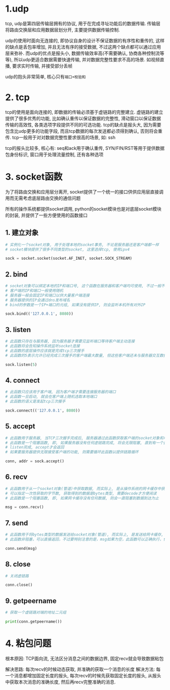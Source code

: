# 1.udp
tcp, udp是第四层传输层拥有的协议, 用于在完成寻址功能后的数据传输. 传输层将路由交换层和应用数据层划分开, 主要提供数据传输控制.

udp的使用时面向无连接的, 即协议自身的设计不保证数据的有序性和重传的, 这样的缺点是丢包率增加, 并且无法有序的接受数据, 不过这两个缺点都可以通过应用层来弥补. 而udp的优点是报头小, 数据传输效率高(不需要确认, 协商各种控制流等等), 所以udp更适合数据需要快速传输, 并对数据完整性要求不高的场景. 如视频直播, 要求实时传输, 并接受部分丢帧

udp的抱头非常简单, 核心只有`端口+校验和`

# 2. tcp
tcp的使用是面向连接的, 即数据的传输必须基于虚链路的完整建立. 虚链路的建立提供了很多优秀的功能, 比如确认重传以保证数据的完整性, 滑动窗口以保证数据传输的高效性, 各类选项字段提供不同的可选功能. tcp的缺点是报头大, 因为需要包含比udp更多的功能字段, 而且tcp数据的每次发送都必须得到确认, 否则将会重传. tcp一般用于对对数据完整性要求很高的场景, 如: ssh

tcp的报头比较多, 核心有: seq和ack用于确认重传, SYN/FIN/RST等用于提供数据包身份标识, 窗口用于处理流量控制, 还有各种选项

# 3. socket函数
为了将路由交换和应用层分离开, socket提供了一个统一的接口供供应用层直接调用而无需考虑底层路由交换的通信问题

所有的操作系统都提供socket调用, python的socket模块也是对底层socket模块的封装, 并提供了一些方便使用的函数接口

## 1. 建立对象
```python
# 实例化一个socket对象, 用于处理本地的socket事务, 不论是服务器还是客户端都一样
# socket模块提供了很多不同类型的socket, 这里选择tcp, 使用ipv4

sock = socket.socket(socket.AF_INET, socket.SOCK_STREAM)
```
## 2. bind
```python
# socket对象可以绑定本地的IP和端口号, 这个函数在服务器和客户端均可使用, 不过一般不会绑定客户端
# 客户端的IP和端口一般使用随机
# 服务器一般会固定IP和端口以供大量客户端连接
# 服务器提供的IP会通过dns发布域名
# bind的参数是一个IP+端口的元组, 如果没有提供IP, 则会监听本机所有对外IP

sock.bind(('127.0.0.1', 8080))  
```
## 3. listen
```python
# 此函数只存在与服务器, 因为服务器才需要见监听端口等待客户端主动连接
# 此函数将会告知操作系统监听socket连接
# 此函数的底层操作应该就是完成tcp三次握手
# 此函数的5表示允许已经完成三次握手的客户端最大数量, 但这些客户端还未与服务器交互数据

sock.listen(5)
```
## 4. connect
```python
# 此函数只应该用于客户端, 因为客户端才需要连接服务器的端口
# 此函数一旦启动, 就会在客户端上随机选取本地端口
# 此函数的语义是发起tcp三次握手

sock.connect(('127.0.0.1', 8080))
```
## 5. accept
```python
# 此函数用于服务器, 当TCP三次握手完成后, 服务器通过此函数获取客户端的socket对象和地址
# 此函数是一个阻塞函数, 即, 如果服务器没有任何虚链路完成, 将会无限阻塞, 直到有一个虚链路通过
# listen完成, accept才会返回
# 如果要服务器提供无限接受客户端的功能, 则需要循环此函数以提供链路循环

conn, addr = sock.accept()
```
## 6. recv
```python
# 此函数用于从一个socket对象(管道)中获取数据, 而实际上, 是从操作系统的网卡缓存中获取数据
# 可以指定一次性获取的字节数, 获取得到的数据是bytes类型, 需要decode才方便阅读
# 此函数是一个阻塞函数, 即, 如果网卡缓存没有任何数据, 则会一直阻塞到数据到达为止

msg = conn.recv()
```
## 7. send
```python
# 此函数用于将bytes类型的数据发送给socket对象(管道), 而实际上, 是发送给网卡缓存, 后续交给操作系统发送真正的数据
# 此函数非阻塞，可以直接返回，不过要特别注意的是，msg如果为空，此函数可以正确执行，但是实际上操作系统是没有发送数据给对端的。这样会产生一些socket连接的问题，所以要杜绝发空。

conn.send(msg)
```
## 8. close
```python
# 关闭虚链路

conn.close()
```
## 9. getpeername
```python
# 获取一个虚链路对端的地址二元组

print(conn.getpeername())
```

# 4. 粘包问题
根本原因: TCP面向流, 无法区分消息之间的数据边界, 固定recv就会导致数据粘包

解决思路: 每次recv的时候动态获取, 并准确的获取一个消息的长度
解决方法: 每一个消息都增加固定长度的报头, 每次recv的时候先获取固定长度的报头, 从报头中获取本次消息的准确长度, 然后再recv完整准确的消息. 